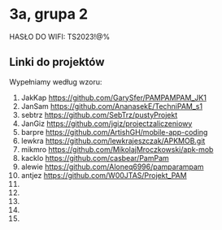 # 3a, grupa 2

HASŁO DO WIFI: TS2023!@%

## Linki do projektów

Wypełniamy według wzoru:

1. JakKap https://github.com/GarySfer/PAMPAMPAM_JK1
2. JanSam https://github.com/AnanasekE/TechniPAM_s1
3. sebtrz https://github.com/SebTrz/pustyProjekt
4. JanGiz https://github.com/jgiz/projectzaliczeniowy
5. barpre https://github.com/ArtishGH/mobile-app-coding
6. lewkra https://github.com/lewkrajeszczak/APKMOB.git
7. mikmro https://github.com/MikolajMroczkowski/apk-mob
8. kacklo https://github.com/casbear/PamPam 
9. alewie https://github.com/Aloneq6996/pamparampam
10. antjez https://github.com/W00JTAS/Projekt_PAM
11.
12.
13.
14.
15.
